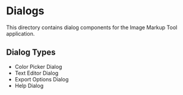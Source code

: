 # Dialogs

This directory contains dialog components for the Image Markup Tool application.

## Dialog Types

- Color Picker Dialog
- Text Editor Dialog
- Export Options Dialog
- Help Dialog